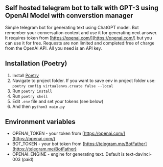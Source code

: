 ## Self hosted telegram bot to talk with GPT-3 using OpenAI Model with converstion manager

Simple telegram bot for generating text using ChatGPT model.
Bot remember your conversation context and use it for generating next answer.
It requires token from [https://openai.com/](https://openai.com/) but you can use it for free. Requests are non limited and completed free of charge from the OpenAI API. All you need is an API key.

## Installation (Poetry)

1. Install [Poetry](https://python-poetry.org/docs/#installation)
2. Navigate to project folder. If you want to save env in project folder use: ```poetry config virtualenvs.create false --local```
3. Run ```poetry install```
4. Run ```poetry shell```
5. Edit ```.env``` file and set your tokens (see below)
6. And then ```python3 main.py```

## Environment variables
- OPENAI_TOKEN - your token from [https://openai.com/](https://openai.com/)
- BOT_TOKEN - your bot token from [https://telegram.me/BotFather](https://telegram.me/BotFather)
- OPENAI_ENGINE - engine for generating text. Default is text-davinci-003 (paid)
